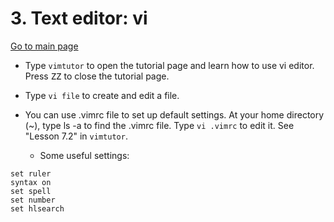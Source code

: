 # 3. Text editor: vi 
[Go to main page](https://github.com/sux21/Batstone_Lab_UNIX_Tutorial/tree/main)

- Type ``vimtutor`` to open the tutorial page and learn how to use vi editor. Press <kbd>ZZ</kbd> to close the tutorial page.

- Type ``vi file`` to create and edit a file. 

- You can use .vimrc file to set up default settings. At your home directory (~), type ls -a to find the .vimrc file. Type ``vi .vimrc`` to edit it. See "Lesson 7.2" in ``vimtutor``.
  - Some useful settings:
```
set ruler
syntax on
set spell
set number
set hlsearch
```
